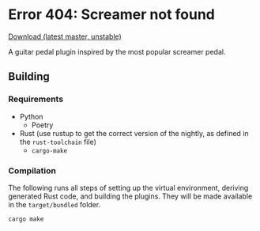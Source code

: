 # Error 404: Screamer not found

[Download (latest master, unstable)](https://nightly.link/SolarLiner/ts404/workflows/build/master)

A guitar pedal plugin inspired by the most popular screamer pedal.

## Building

### Requirements

- Python
  - Poetry
- Rust (use rustup to get the correct version of the nightly, as defined in the `rust-toolchain` file)
  - `cargo-make`

### Compilation

The following runs all steps of setting up the virtual environment, deriving generated Rust code, and building the
plugins. They will be made available in the `target/bundled` folder.

```shell
cargo make
```
